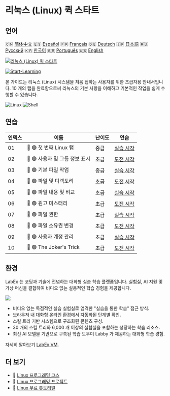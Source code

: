 # 리눅스 (Linux) 퀵 스타트

## 언어

🇨🇳 [简体中文](README_zh.md) 🇪🇸 [Español](README_es.md) 🇫🇷 [Français](README_fr.md) 🇩🇪 [Deutsch](README_de.md) 🇯🇵 [日本語](README_ja.md) 🇷🇺 [Русский](README_ru.md) 🇰🇷 [한국어](README_ko.md) 🇧🇷 [Português](README_pt.md) 🇺🇸 [English](README.md) 

[![리눅스 (Linux) 퀵 스타트](https://cover-creator.labex.io/quick-start-with-linux.png?lang=ko)](https://labex.io/ko/courses/quick-start-with-linux)

[![Start-Learning](https://img.shields.io/badge/Start-Learning-whitesmoke?style=for-the-badge)](https://labex.io/ko/courses/quick-start-with-linux)

본 가이드는 리눅스 (Linux) 시스템을 처음 접하는 사용자를 위한 초급자용 안내서입니다. 10 개의 랩을 완료함으로써 리눅스의 기본 사항을 이해하고 기본적인 작업을 쉽게 수행할 수 있습니다.

![Linux](https://img.shields.io/badge/Linux-whitesmoke?style=for-the-badge&logo=linux)
![Shell](https://img.shields.io/badge/Shell-whitesmoke?style=for-the-badge&logo=shell)


## 연습

|   인덱스 | 이름                           | 난이도   | 연습                                                                                                                |
|----------|--------------------------------|----------|---------------------------------------------------------------------------------------------------------------------|
|       01 | 📖 🟢 첫 번째 Linux 랩         | 중급     | <a target='_blank' href='https://labex.io/ko/tutorials/linux-your-first-linux-lab-270253'>실습 시작</a>             |
|       02 | 🎯 🟢 사용자 및 그룹 정보 표시 | 초급     | <a target='_blank' href='https://labex.io/ko/tutorials/linux-display-user-and-group-information-8718'>도전 시작</a> |
|       03 | 📖 🟢 기본 파일 작업           | 중급     | <a target='_blank' href='https://labex.io/ko/tutorials/linux-basic-files-operations-270248'>실습 시작</a>           |
|       04 | 🎯 🟢 파일 및 디렉토리         | 초급     | <a target='_blank' href='https://labex.io/ko/tutorials/linux-files-and-directories-270246'>도전 시작</a>            |
|       05 | 📖 🟢 파일 내용 및 비교        | 초급     | <a target='_blank' href='https://labex.io/ko/tutorials/linux-file-contents-and-comparing-270251'>실습 시작</a>      |
|       06 | 🎯 🟢 원고 미스터리            | 초급     | <a target='_blank' href='https://labex.io/ko/tutorials/linux-the-manuscript-mystery-384742'>도전 시작</a>           |
|       07 | 📖 🟢 파일 권한                | 초급     | <a target='_blank' href='https://labex.io/ko/tutorials/linux-permissions-of-files-270252'>실습 시작</a>             |
|       08 | 🎯 🟢 파일 소유권 변경         | 초급     | <a target='_blank' href='https://labex.io/ko/tutorials/shell-change-file-ownership-270254'>도전 시작</a>            |
|       09 | 📖 🟢 사용자 계정 관리         | 초급     | <a target='_blank' href='https://labex.io/ko/tutorials/linux-user-account-management-49'>실습 시작</a>              |
|       10 | 🎯 🟢 The Joker's Trick        | 초급     | <a target='_blank' href='https://labex.io/ko/tutorials/linux-the-joker-s-trick-270247'>도전 시작</a>                |

## 환경

LabEx 는 코딩과 기술에 전념하는 대화형 실습 학습 플랫폼입니다. 실험실, AI 지원 및 가상 머신을 결합하여 비디오 없는 실용적인 학습 경험을 제공합니다.

![](https://tutorial-screenshot.getvm.io/images/vm-1725247253.png)

- 비디오 없는 독점적인 실습 실험실로 엄격한 "실습을 통한 학습" 접근 방식.
- 브라우저 내 대화형 온라인 환경에서 자동화된 단계별 확인.
- 스킬 트리 기반 시스템으로 구조화된 콘텐츠 구성.
- 30 개의 스킬 트리와 6,000 개 이상의 실험실을 포함하는 성장하는 학습 리소스.
- 최신 AI 모델을 기반으로 구축된 학습 도우미 Labby 가 제공하는 대화형 학습 경험.

자세히 알아보기 [LabEx VM](https://support.labex.io/using-labex/virtual-machine).

## 더 보기

- 🔗 [Linux 프로그래밍 코스](https://github.com/labex-labs/awesome-programming-courses)
- 🔗 [Linux 프로그래밍 프로젝트](https://github.com/labex-labs/awesome-programming-projects)
- 🔗 [Linux 무료 튜토리얼](https://github.com/labex-labs/linux-free-tutorials)

